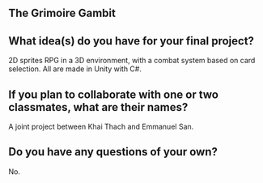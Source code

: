## The Grimoire Gambit

## What idea(s) do you have for your final project?

2D sprites RPG in a 3D environment, with a combat system based on card selection. All are made in Unity with C#.

## If you plan to collaborate with one or two classmates, what are their names?

A joint project between Khai Thach and Emmanuel San. 

## Do you have any questions of your own?

No.
